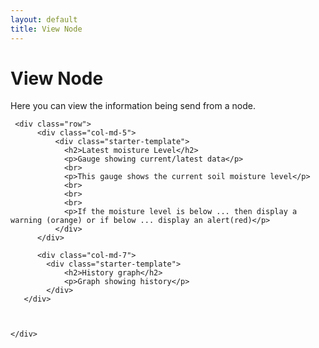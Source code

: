 ```yaml
---
layout: default
title: View Node
---
```


<div class="container">
    <div class="starter-template">
        <h1>View Node</h1>
        <p class="lead">Here you can view the information being send from a node.</p>
     </div>

     <div class="row">
          <div class="col-md-5">
              <div class="starter-template">
                <h2>Latest moisture Level</h2>
                <p>Gauge showing current/latest data</p>
                <br>
                <p>This gauge shows the current soil moisture level</p>
                <br>
                <br>
                <br>
                <p>If the moisture level is below ... then display a warning (orange) or if below ... display an alert(red)</p>
              </div>
          </div>

          <div class="col-md-7">
            <div class="starter-template">
                <h2>History graph</h2>
                <p>Graph showing history</p>
            </div>
       </div>
       
       
       
    </div>


</div><!-- /.container -->

